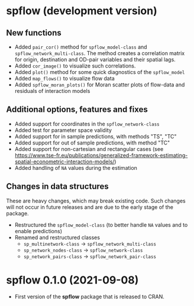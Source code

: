 # spflow (development version)

## New functions

* Added `pair_cor()` method for `spflow_model-class` and `spflow_network_multi-class`. The method creates a correlation matrix for origin, destination and OD-pair variables and their spatial lags.
* Added `cor_image()` to visualize such correlations.
* Added `plot()` method for some quick diagnostics of the `spflow_model`
* Added `map_flows()` to visualize flow data
* Added `spflow_moran_plots()` for Moran scatter plots of flow-data and residuals of interaction models 

## Additional options, features and fixes

* Added support for coordinates in the `spflow_network-class`
* Added test for parameter space validity
* Added support for in sample predictions, with methods "TS", "TC"
* Added support for out of sample predictions, with method "TC"
* Added support for non-cartesian and rectangular cases (see <https://www.tse-fr.eu/publications/generalized-framework-estimating-spatial-econometric-interaction-models/>)
* Added handling of `NA` values during the estimation

## Changes in data structures

These are heavy changes, which may break existing code.
Such changes will not occur in future releases and are due to the early stage of the package.

* Restructured the `spflow_model-class` (to better handle `NA` values and to enable predictions)
* Renamed and restructured classes
  * `sp_multinetwork-class` -> `spflow_network_multi-class`
  * `sp_network_nodes-class` -> `spflow_network-class`
  * `sp_network_pairs-class` -> `spflow_network_pair-class`

# spflow 0.1.0 (2021-09-08)

* First version of the **spflow** package that is released to CRAN.
